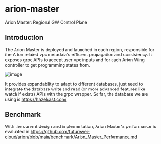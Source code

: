 # arion-master
Arion Master: Regional GW Control Plane

## Introduction

The Arion Master is deployed and launched in each region, responsible for the Arion related vpc metadata's efficient propagation and consistency. It exposes grpc APIs to accept user vpc inputs and for each Arion Wing controller to get programming states from. 

![image](https://user-images.githubusercontent.com/83976250/176780305-13837c87-3ae7-498e-a939-fe57e9dadac9.png)

It provides expandability to adapt to different databases, just need to integrate the database write and read (or more advanced features like watch if exists) APIs with the grpc wrapper. So far, the database we are using is https://hazelcast.com/ 

## Benchmark
With the current design and implementation, Arion Master's performance is evaluated in https://github.com/futurewei-cloud/arion/blob/main/benchmark/Arion_Master_Performance.md 
